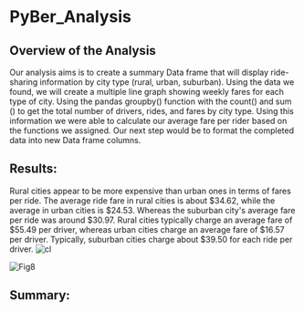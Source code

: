 # PyBer_Analysis

## Overview of the Analysis
  Our analysis aims is to create a summary Data frame that will display ride-sharing information by city type (rural, urban, suburban). Using the data we found, we will create a multiple line graph showing weekly fares for each type of city.  Using the pandas groupby() function with the count() and sum () to get the total number of drivers, rides, and fares by city type. Using this information we were able to calculate our average fare per rider based on the functions we assigned. Our next step would be to format the completed data into new Data frame columns.

## Results:

Rural cities appear to be more expensive than urban ones in terms of fares per ride. The average ride fare in rural cities is about $34.62, while the average in urban cities is $24.53. Whereas the suburban city's average fare per ride was around $30.97. Rural cities typically charge an average fare of $55.49 per driver, whereas urban cities charge an average fare of $16.57 per driver. Typically, suburban cities charge about $39.50 for each ride per driver.
![cl](https://user-images.githubusercontent.com/58860105/133939268-ce63e33f-2951-4279-b8f7-feadd70b0125.PNG)


![Fig8](https://user-images.githubusercontent.com/58860105/133939227-07655f9a-663a-4699-8c40-9394d3446aeb.png)


## Summary:

